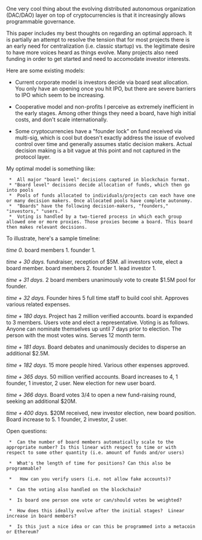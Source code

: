 One very cool thing about the evolving distributed autonomous organization (DAC/DAO) layer on top of cryptocurrencies is that it increasingly allows programmable governance.

This paper includes my best thoughts on regarding an optimal approach. It is partially an attempt to resolve the tension that for most projects there is an early need for centralization (i.e. classic startup) vs. the legitimate desire to have more voices heard as things evolve. Many projects also need funding in order to get started and need to accomodate investor interests. 

Here are some existing models:

 * Current corporate model is investors decide via board seat allocation. You only have an opening once you hit IPO, but there are severe barriers to IPO which seem to be increasing. 

 * Cooperative model and non-profits I perceive as extremely inefficient in the early stages. Among other things they need a board, have high initial costs, and don't scale internationally.

 * Some cryptocurrencies have a "founder lock" on fund received via multi-sig, which is cool but doesn't exactly address the issue of evolved control over time and generally assumes static decision makers. Actual decision making is a bit vague at this point and not captured in the protocol layer. 

My optimal model is something like: 

     *  All major "board level" decisions captured in blockchain format. 
     * "Board level" decisions decide allocation of funds, which then go into pools
     *  Pools of funds allocated to individuals/projects can each have one or many decision makers. Once allocated pools have complete autonomy. 
     *  "Boards" have the following decision-makers, "founders," "investors," "users."
     *  Voting is handled by a two-tiered process in which each group allowed one or more proxies. Those proxies become a board. This board then makes relevant decisions. 
    
To illustrate, here's a sample timeline:  
    
  *time 0.* board members 1. founder 1. 

  *time + 30 days.* fundraiser, reception of $5M. all investors vote, elect a board member.  board members 2. founder 1. lead investor 1.  

  *time + 31 days.* 2 board members unanimously vote to create $1.5M pool for founder. 

  *time + 32 days.* Founder hires 5 full time staff to build cool shit. Approves various related expenses.

  *time + 180 days.* Project has 2 million verified accounts. board is expanded to 3 members. Users vote and elect a representative. Voting is as follows. Anyone can nominate themselves up until 7 days prior to election. The person with the most votes wins. Serves 12 month term. 

  *time + 181 days.* Board debates and unanimously decides to disperse an additional $2.5M. 

  *time + 182 days.* 15 more people hired. Various other expenses approved. 

  *time + 365 days.* 50 million verified accounts. Board increases to 4, 1 founder, 1 investor, 2 user. New election for new user board. 

  *time + 366 days.* Board votes 3/4 to open a new fund-raising round, seeking an additional $20M. 

  *time + 400 days.* $20M received, new investor election, new board position. Board increase to 5. 1 founder, 2 investor, 2 user.   

Open questions:

     *  Can the number of board members automatically scale to the appropriate number? Is this linear with respect to time or with respect to some other quantity (i.e. amount of funds and/or users)

     *  What's the length of time for positions? Can this also be programmable? 

     *   How can you verify users (i.e. not allow fake accounts)?

     *  Can the voting also handled on the blockchain?

     *  Is board one person one vote or can/should votes be weighted?

     *  How does this ideally evolve after the initial stages?  Linear increase in board members?  

     *  Is this just a nice idea or can this be programmed into a metacoin or Ethereum? 



